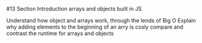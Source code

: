 #13 Section Introduction
arrays and objects built in JS

Understand how object and arrays work, through the lends of Big O
Explain why adding elements to the beginning of an arry is cosly
compare and contrast the runtime for arrays and objects

